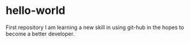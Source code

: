 # hello-world
First repository
I am learning a new skill in using git-hub in the hopes to become a better developer.
